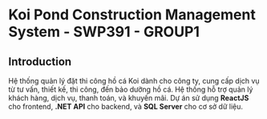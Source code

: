 # Koi Pond Construction Management System - SWP391 - GROUP1

## Introduction
Hệ thống quản lý đặt thi công hồ cá Koi dành cho công ty, cung cấp dịch vụ từ tư vấn, thiết kế, thi công, đến bảo dưỡng hồ cá. Hệ thống hỗ trợ quản lý khách hàng, dịch vụ, thanh toán, và khuyến mãi. Dự án sử dụng **ReactJS** cho frontend, **.NET API** cho backend, và **SQL Server** cho cơ sở dữ liệu.
